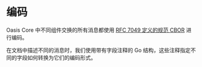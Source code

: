 # 编码

Oasis Core 中不同组件交换的所有消息都使用 [RFC 7049 定义的规范 CBOR](https://tools.ietf.org/html/rfc7049) 进行编码。

在文档中描述不同的消息时，我们使用带有字段注释的 Go 结构，这些注释指定不同的字段如何转换为它们的编码形式。